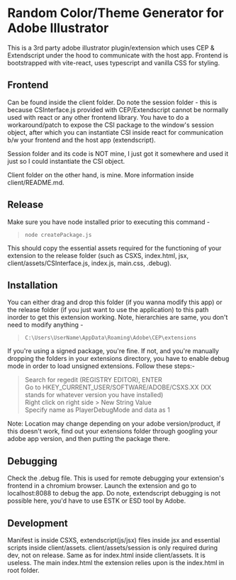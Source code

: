# Random Color/Theme Generator for Adobe Illustrator  
  
This is a 3rd party adobe illustrator plugin/extension which uses CEP & Extendscript under the hood to communicate with the host app. Frontend is bootstrapped with vite-react, uses typescript and vanilla CSS for styling.  
  
## Frontend  
  
Can be found inside the client folder. Do note the session folder - this is because CSInterface.js provided with CEP/Extendscript cannot be normally used with react or any other frontend library. You have to do a workaround/patch to expose the CSI package to the window's session object, after which you can instantiate CSI inside react for communication b/w your frontend and the host app (extendscript). 
  
Session folder and its code is NOT mine, I just got it somewhere and used it just so I could instantiate the CSI object.  
  
Client folder on the other hand, is mine. More information inside client/README.md.  
  
## Release  
  
Make sure you have node installed prior to executing this command -  
> `node createPackage.js`  
  
This should copy the essential assets required for the functioning of your extension to the release folder (such as CSXS, index.html, jsx, client/assets/CSInterface.js, index.js, main.css, .debug).  
  
## Installation  
  
You can either drag and drop this folder (if you wanna modify this app) or the release folder (if you just want to use the application) to this path inorder to get this extension working. Note, hierarchies are same, you don't need to modify anything -  
> `C:\Users\UserName\AppData\Roaming\Adobe\CEP\extensions`  
  
If you're using a signed package, you're fine. If not, and you're manually dropping the folders in your extensions directory, you have to enable debug mode in order to load unsigned extensions. Follow these steps:-  
  
> Search for regedit (REGISTRY EDITOR), ENTER  
> Go to HKEY_CURRENT_USER/SOFTWARE/ADOBE/CSXS.XX (XX stands for whatever version you have installed)  
> Right click on right side > New String Value  
> Specify name as PlayerDebugMode and data as 1  
  
Note: Location may change depending on your adobe version/product, if this doesn't work, find out your extensions folder through googling your adobe app version, and then putting the package there.  
  
## Debugging  
  
Check the .debug file. This is used for remote debugging your extension's frontend in a chromium browser. Launch the extension and go to localhost:8088 to debug the app. Do note, extendscript debugging is not possible here, you'd have to use ESTK or ESD tool by Adobe.  
  
## Development  
  
Manifest is inside CSXS, extendscript(js/jsx) files inside jsx and essential scripts inside client/assets. client/assets/session is only required during dev, not on release. Same as for index.html inside client/assets. It is useless. The main index.html the extension relies upon is the index.html in root folder.  
